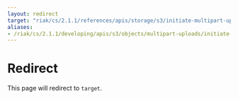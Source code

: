 ```yaml
---
layout: redirect
target: "riak/cs/2.1.1/references/apis/storage/s3/initiate-multipart-upload"
aliases:
- /riak/cs/2.1.1/developing/apis/s3/objects/multipart-uploads/initiate-multipart-upload
---
```


# Redirect

This page will redirect to `target`.
